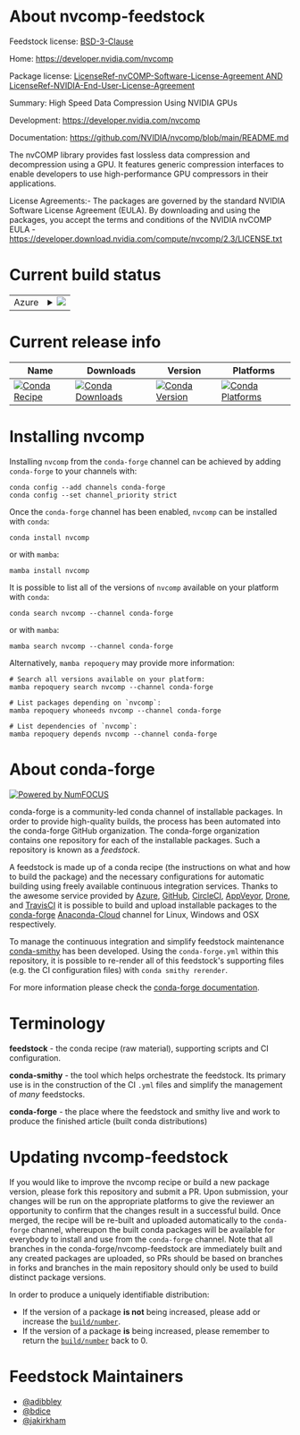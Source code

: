 About nvcomp-feedstock
======================

Feedstock license: [BSD-3-Clause](https://github.com/conda-forge/nvcomp-feedstock/blob/main/LICENSE.txt)

Home: https://developer.nvidia.com/nvcomp

Package license: [LicenseRef-nvCOMP-Software-License-Agreement AND LicenseRef-NVIDIA-End-User-License-Agreement](https://developer.download.nvidia.com/compute/nvcomp/2.3/LICENSE.txt)

Summary: High Speed Data Compression Using NVIDIA GPUs

Development: https://developer.nvidia.com/nvcomp

Documentation: https://github.com/NVIDIA/nvcomp/blob/main/README.md

The nvCOMP library provides fast lossless data compression and
decompression using a GPU. It features generic compression interfaces to
enable developers to use high-performance GPU compressors in their
applications.

License Agreements:- The packages are governed by the standard NVIDIA
Software License Agreement (EULA). By downloading and using the packages,
you accept the terms and conditions of the NVIDIA nvCOMP EULA -
https://developer.download.nvidia.com/compute/nvcomp/2.3/LICENSE.txt


Current build status
====================


<table>
    
  <tr>
    <td>Azure</td>
    <td>
      <details>
        <summary>
          <a href="https://dev.azure.com/conda-forge/feedstock-builds/_build/latest?definitionId=19571&branchName=main">
            <img src="https://dev.azure.com/conda-forge/feedstock-builds/_apis/build/status/nvcomp-feedstock?branchName=main">
          </a>
        </summary>
        <table>
          <thead><tr><th>Variant</th><th>Status</th></tr></thead>
          <tbody><tr>
              <td>linux_64_c_compiler_version10cuda_compilernvcccuda_compiler_version11.2cxx_compiler_version10</td>
              <td>
                <a href="https://dev.azure.com/conda-forge/feedstock-builds/_build/latest?definitionId=19571&branchName=main">
                  <img src="https://dev.azure.com/conda-forge/feedstock-builds/_apis/build/status/nvcomp-feedstock?branchName=main&jobName=linux&configuration=linux%20linux_64_c_compiler_version10cuda_compilernvcccuda_compiler_version11.2cxx_compiler_version10" alt="variant">
                </a>
              </td>
            </tr><tr>
              <td>win_64_cuda_compilernvcccuda_compiler_version11.2</td>
              <td>
                <a href="https://dev.azure.com/conda-forge/feedstock-builds/_build/latest?definitionId=19571&branchName=main">
                  <img src="https://dev.azure.com/conda-forge/feedstock-builds/_apis/build/status/nvcomp-feedstock?branchName=main&jobName=win&configuration=win%20win_64_cuda_compilernvcccuda_compiler_version11.2" alt="variant">
                </a>
              </td>
            </tr>
          </tbody>
        </table>
      </details>
    </td>
  </tr>
</table>

Current release info
====================

| Name | Downloads | Version | Platforms |
| --- | --- | --- | --- |
| [![Conda Recipe](https://img.shields.io/badge/recipe-nvcomp-green.svg)](https://anaconda.org/conda-forge/nvcomp) | [![Conda Downloads](https://img.shields.io/conda/dn/conda-forge/nvcomp.svg)](https://anaconda.org/conda-forge/nvcomp) | [![Conda Version](https://img.shields.io/conda/vn/conda-forge/nvcomp.svg)](https://anaconda.org/conda-forge/nvcomp) | [![Conda Platforms](https://img.shields.io/conda/pn/conda-forge/nvcomp.svg)](https://anaconda.org/conda-forge/nvcomp) |

Installing nvcomp
=================

Installing `nvcomp` from the `conda-forge` channel can be achieved by adding `conda-forge` to your channels with:

```
conda config --add channels conda-forge
conda config --set channel_priority strict
```

Once the `conda-forge` channel has been enabled, `nvcomp` can be installed with `conda`:

```
conda install nvcomp
```

or with `mamba`:

```
mamba install nvcomp
```

It is possible to list all of the versions of `nvcomp` available on your platform with `conda`:

```
conda search nvcomp --channel conda-forge
```

or with `mamba`:

```
mamba search nvcomp --channel conda-forge
```

Alternatively, `mamba repoquery` may provide more information:

```
# Search all versions available on your platform:
mamba repoquery search nvcomp --channel conda-forge

# List packages depending on `nvcomp`:
mamba repoquery whoneeds nvcomp --channel conda-forge

# List dependencies of `nvcomp`:
mamba repoquery depends nvcomp --channel conda-forge
```


About conda-forge
=================

[![Powered by
NumFOCUS](https://img.shields.io/badge/powered%20by-NumFOCUS-orange.svg?style=flat&colorA=E1523D&colorB=007D8A)](https://numfocus.org)

conda-forge is a community-led conda channel of installable packages.
In order to provide high-quality builds, the process has been automated into the
conda-forge GitHub organization. The conda-forge organization contains one repository
for each of the installable packages. Such a repository is known as a *feedstock*.

A feedstock is made up of a conda recipe (the instructions on what and how to build
the package) and the necessary configurations for automatic building using freely
available continuous integration services. Thanks to the awesome service provided by
[Azure](https://azure.microsoft.com/en-us/services/devops/), [GitHub](https://github.com/),
[CircleCI](https://circleci.com/), [AppVeyor](https://www.appveyor.com/),
[Drone](https://cloud.drone.io/welcome), and [TravisCI](https://travis-ci.com/)
it is possible to build and upload installable packages to the
[conda-forge](https://anaconda.org/conda-forge) [Anaconda-Cloud](https://anaconda.org/)
channel for Linux, Windows and OSX respectively.

To manage the continuous integration and simplify feedstock maintenance
[conda-smithy](https://github.com/conda-forge/conda-smithy) has been developed.
Using the ``conda-forge.yml`` within this repository, it is possible to re-render all of
this feedstock's supporting files (e.g. the CI configuration files) with ``conda smithy rerender``.

For more information please check the [conda-forge documentation](https://conda-forge.org/docs/).

Terminology
===========

**feedstock** - the conda recipe (raw material), supporting scripts and CI configuration.

**conda-smithy** - the tool which helps orchestrate the feedstock.
                   Its primary use is in the construction of the CI ``.yml`` files
                   and simplify the management of *many* feedstocks.

**conda-forge** - the place where the feedstock and smithy live and work to
                  produce the finished article (built conda distributions)


Updating nvcomp-feedstock
=========================

If you would like to improve the nvcomp recipe or build a new
package version, please fork this repository and submit a PR. Upon submission,
your changes will be run on the appropriate platforms to give the reviewer an
opportunity to confirm that the changes result in a successful build. Once
merged, the recipe will be re-built and uploaded automatically to the
`conda-forge` channel, whereupon the built conda packages will be available for
everybody to install and use from the `conda-forge` channel.
Note that all branches in the conda-forge/nvcomp-feedstock are
immediately built and any created packages are uploaded, so PRs should be based
on branches in forks and branches in the main repository should only be used to
build distinct package versions.

In order to produce a uniquely identifiable distribution:
 * If the version of a package **is not** being increased, please add or increase
   the [``build/number``](https://docs.conda.io/projects/conda-build/en/latest/resources/define-metadata.html#build-number-and-string).
 * If the version of a package **is** being increased, please remember to return
   the [``build/number``](https://docs.conda.io/projects/conda-build/en/latest/resources/define-metadata.html#build-number-and-string)
   back to 0.

Feedstock Maintainers
=====================

* [@adibbley](https://github.com/adibbley/)
* [@bdice](https://github.com/bdice/)
* [@jakirkham](https://github.com/jakirkham/)

